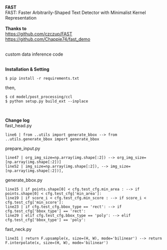 
**FAST** <br/> 
FAST: Faster Arbitrarily-Shaped Text Detector with Minimalist Kernel Representation <br/><br/>
**Thanks to** <br/>
  https://github.com/czczup/FAST<br/>
  https://github.com/Chappie74/fast_demo<br/><br/>

custom data inference code<br/> <br/>


**Installation & Setting** <br/>

    $ pip install -r requirements.txt

then,<br/>

    $ cd model/post_processing/ccl
    $ python setup.py build_ext --inplace
    

<br/>

**Change log**<br/>
fast_head.py <br/>

    line6 | from ..utils import generate_bbox --> from ..utils.generate_bbox import generate_bbox

prepare_input.py <br/>

    line47 | org_img_size=np.array(img.shape[:2]) --> org_img_size=[np.array(img.shape[:2])]
    line52 | img_size=np.array(img.shape[:2]), --> img_size=[np.array(img.shape[:2])],

generate_bbox.py <br/>

    line15 | if points.shape[0] < cfg.test_cfg.min_area : --> if points.shape[0] < cfg.test_cfg['min_area']:
    line19 | if score_i < cfg.test_cfg.min_score : --> if score_i < cfg.test_cfg['min_score']:
    line23 | if cfg.test_cfg.bbox_type == 'rect': --> if cfg.test_cfg['bbox_type'] == 'rect':
    line29 | elif cfg.test_cfg.bbox_type == 'poly': --> elif cfg.test_cfg['bbox_type'] == 'poly':

fast_neck.py <br/>

    line31 | return F.upsample(x, size=(H, W), mode='bilinear') --> return F.interpolate(x, size=(H, W), mode='bilinear')
